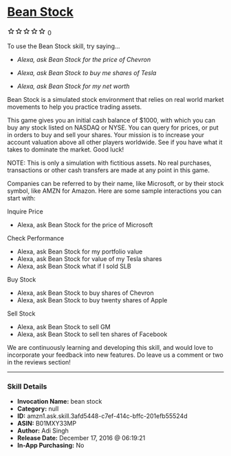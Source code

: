 # [Bean Stock](http://alexa.amazon.com/#skills/amzn1.ask.skill.3afd5448-c7ef-414c-bffc-201efb55524d)
![0 stars](../../images/ic_star_border_black_18dp_1x.png)![0 stars](../../images/ic_star_border_black_18dp_1x.png)![0 stars](../../images/ic_star_border_black_18dp_1x.png)![0 stars](../../images/ic_star_border_black_18dp_1x.png)![0 stars](../../images/ic_star_border_black_18dp_1x.png) 0

To use the Bean Stock skill, try saying...

* *Alexa, ask Bean Stock for the price of Chevron*

* *Alexa, ask Bean Stock to buy me shares of Tesla*

* *Alexa, ask Bean Stock for my net worth*

Bean Stock is a simulated stock environment that relies on real world market movements to help you practice trading assets.

This game gives you an initial cash balance of $1000, with which you can buy any stock listed on NASDAQ or NYSE. You can query for prices, or put in orders to buy and sell your shares. Your mission is to increase your account valuation above all other players worldwide. See if you have what it takes to dominate the market. Good luck!

NOTE: This is only a simulation with fictitious assets. No real purchases, transactions or other cash transfers are made at any point in this game.

Companies can be referred to by their name, like Microsoft, or by their stock symbol, like AMZN for Amazon. Here are some sample interactions you can start with:

Inquire Price
- Alexa, ask Bean Stock for the price of Microsoft

Check Performance
- Alexa, ask Bean Stock for my portfolio value
- Alexa, ask Bean Stock for value of my Tesla shares
- Alexa, ask Bean Stock what if I sold SLB

Buy Stock
- Alexa, ask Bean Stock to buy shares of Chevron
- Alexa, ask Bean Stock to buy twenty shares of Apple

Sell Stock
- Alexa, ask Bean Stock to sell GM
- Alexa, ask Bean Stock to sell ten shares of Facebook

We are continuously learning and developing this skill, and would love to incorporate your feedback into new features. Do leave us a comment or two in the reviews section!

***

### Skill Details

* **Invocation Name:** bean stock
* **Category:** null
* **ID:** amzn1.ask.skill.3afd5448-c7ef-414c-bffc-201efb55524d
* **ASIN:** B01MXY33MP
* **Author:** Adi Singh
* **Release Date:** December 17, 2016 @ 06:19:21
* **In-App Purchasing:** No

